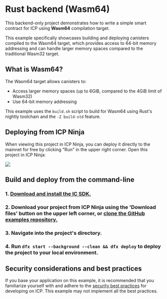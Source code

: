# Rust backend (Wasm64)

This backend-only project demonstrates how to write a simple smart contract for ICP using **Wasm64** compilation target.

This example specifically showcases building and deploying canisters compiled to the Wasm64 target, which provides access to 64-bit memory addressing and can handle larger memory spaces compared to the traditional Wasm32 target.

## What is Wasm64?

The Wasm64 target allows canisters to:

- Access larger memory spaces (up to 6GiB, compared to the 4GiB limit of Wasm32)
- Use 64-bit memory addressing

This example uses the `build.sh` script to build for Wasm64 using Rust's nightly toolchain and the `-Z build-std` feature.

## Deploying from ICP Ninja

When viewing this project in ICP Ninja, you can deploy it directly to the mainnet for free by clicking "Run" in the upper right corner. Open this project in ICP Ninja:

[![](https://icp.ninja/assets/open.svg)](https://icp.ninja/i?g=https://github.com/dfinity/examples/rust/backend_wasm64)

## Build and deploy from the command-line

### 1. [Download and install the IC SDK.](https://internetcomputer.org/docs/building-apps/getting-started/install)

### 2. Download your project from ICP Ninja using the 'Download files' button on the upper left corner, or [clone the GitHub examples repository.](https://github.com/dfinity/examples/)

### 3. Navigate into the project's directory.

### 4. Run `dfx start --background --clean && dfx deploy` to deploy the project to your local environment.

## Security considerations and best practices

If you base your application on this example, it is recommended that you familiarize yourself with and adhere to the [security best practices](https://internetcomputer.org/docs/building-apps/security/overview) for developing on ICP. This example may not implement all the best practices.
